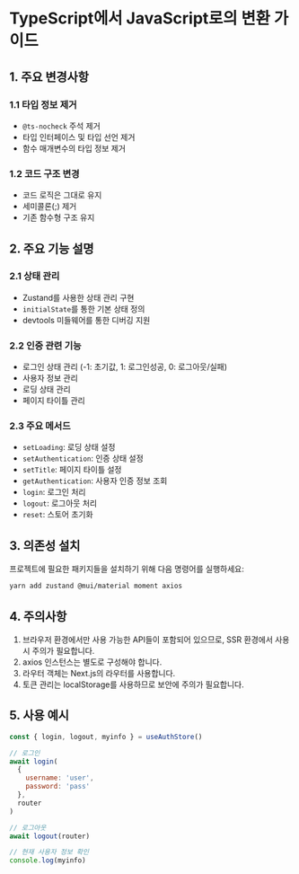 # TypeScript에서 JavaScript로의 변환 가이드

## 1. 주요 변경사항

### 1.1 타입 정보 제거

- `@ts-nocheck` 주석 제거
- 타입 인터페이스 및 타입 선언 제거
- 함수 매개변수의 타입 정보 제거

### 1.2 코드 구조 변경

- 코드 로직은 그대로 유지
- 세미콜론(;) 제거
- 기존 함수형 구조 유지

## 2. 주요 기능 설명

### 2.1 상태 관리

- Zustand를 사용한 상태 관리 구현
- `initialState`를 통한 기본 상태 정의
- devtools 미들웨어를 통한 디버깅 지원

### 2.2 인증 관련 기능

- 로그인 상태 관리 (-1: 초기값, 1: 로그인성공, 0: 로그아웃/실패)
- 사용자 정보 관리
- 로딩 상태 관리
- 페이지 타이틀 관리

### 2.3 주요 메서드

- `setLoading`: 로딩 상태 설정
- `setAuthentication`: 인증 상태 설정
- `setTitle`: 페이지 타이틀 설정
- `getAuthentication`: 사용자 인증 정보 조회
- `login`: 로그인 처리
- `logout`: 로그아웃 처리
- `reset`: 스토어 초기화

## 3. 의존성 설치

프로젝트에 필요한 패키지들을 설치하기 위해 다음 명령어를 실행하세요:

```bash
yarn add zustand @mui/material moment axios
```

## 4. 주의사항

1. 브라우저 환경에서만 사용 가능한 API들이 포함되어 있으므로, SSR 환경에서 사용시 주의가 필요합니다.
2. axios 인스턴스는 별도로 구성해야 합니다.
3. 라우터 객체는 Next.js의 라우터를 사용합니다.
4. 토큰 관리는 localStorage를 사용하므로 보안에 주의가 필요합니다.

## 5. 사용 예시

```javascript
const { login, logout, myinfo } = useAuthStore()

// 로그인
await login(
  {
    username: 'user',
    password: 'pass'
  },
  router
)

// 로그아웃
await logout(router)

// 현재 사용자 정보 확인
console.log(myinfo)
```

